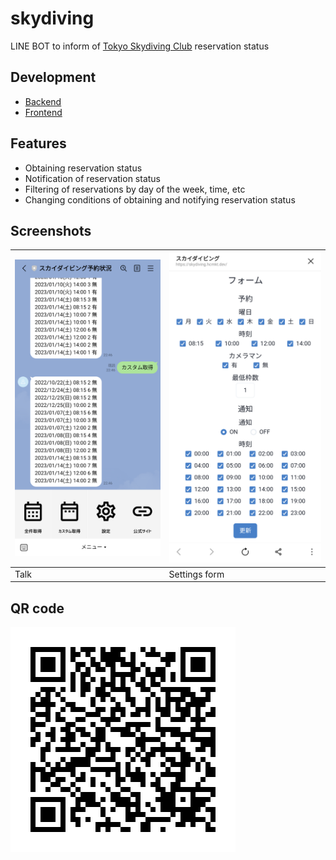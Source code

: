 # skydiving
LINE BOT to inform of [Tokyo Skydiving Club](https://tokyoskydivingclub.jp/) reservation status

## Development
- [Backend](https://github.com/hcmkt/skydiving-backend)
- [Frontend](https://github.com/hcmkt/skydiving-frontend)

## Features
- Obtaining reservation status
- Notification of reservation status
- Filtering of reservations by day of the week, time, etc
- Changing conditions of obtaining and notifying reservation status

## Screenshots
|<img src="images/main.png" width="370">|<img src="images/form.png" width="370">|
|---|---|
|Talk|Settings form|

## QR code
![QR](images/qrcode.png)
